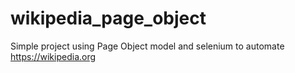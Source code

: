# wikipedia_page_object
Simple project using Page Object model and selenium to automate https://wikipedia.org
